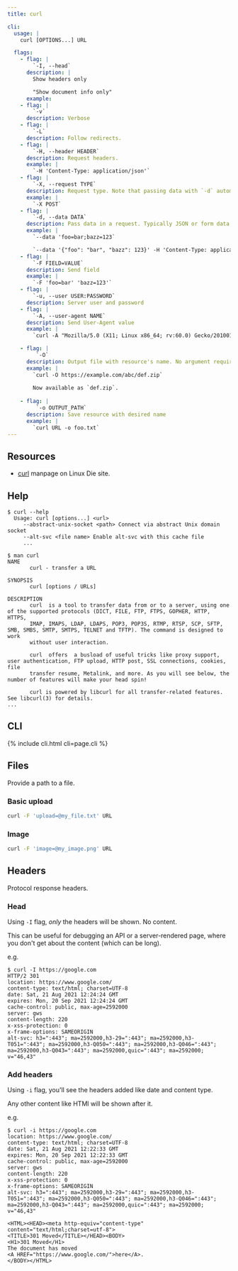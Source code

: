 ```yaml
---
title: curl

cli:
  usage: |
    curl [OPTIONS...] URL

  flags:
    - flag: |
        `-I, --head`
      description: |
        Show headers only

        "Show document info only"
      example:
    - flag: |
        `-v`
      description: Verbose
    - flag: |
        `-L`
      description: Follow redirects.
    - flag: |
        `-H, --header HEADER`
      description: Request headers.
      example: |
        `-H 'Content-Type: application/json'`
    - flag: |
        `-X, --request TYPE`
      description: Request type. Note that passing data with `-d` automatically generates a POST.
      example: |
        `-X POST`
    - flag: |
        `-d, --data DATA`
      description: Pass data in a request. Typically JSON or form data in a POST.
      example: |
        `--data 'foo=bar;bazz=123`

        `--data '{"foo": "bar", "bazz": 123}' -H 'Content-Type: application/json'`
    - flag: |
        `-F FIELD=VALUE`
      description: Send field
      example: |
        `-F 'foo=bar' 'bazz=123'`
    - flag: |
        `-u, --user USER:PASSWORD`
      description: Server user and password
    - flag: |
        `-A, --user-agent NAME`
      description: Send User-Agent value
      example: |
        `curl -A "Mozilla/5.0 (X11; Linux x86_64; rv:60.0) Gecko/20100101 Firefox/81.0" https://example.com/"`

    - flag: |
         `-O`
      description: Output file with resource's name. No argument required. The name will be inferred from the URL - useful for when downloading a zip file for example.
      example: |
        `curl -O https://example.com/abc/def.zip`
        
        Now available as `def.zip`.
        
    - flag: |
         `-o OUTPUT_PATH`
      description: Save resource with desired name
      example: |
        `curl URL -o foo.txt`
---
```



## Resources

- [curl](https://linux.die.net/man/1/curl) manpage on Linux Die site.


## Help

```console
$ curl --help
  Usage: curl [options...] <url>
     --abstract-unix-socket <path> Connect via abstract Unix domain socket
     --alt-svc <file name> Enable alt-svc with this cache file
     ...
```

```console
$ man curl
NAME
       curl - transfer a URL

SYNOPSIS
       curl [options / URLs]

DESCRIPTION
       curl  is a tool to transfer data from or to a server, using one of the supported protocols (DICT, FILE, FTP, FTPS, GOPHER, HTTP, HTTPS,
       IMAP, IMAPS, LDAP, LDAPS, POP3, POP3S, RTMP, RTSP, SCP, SFTP, SMB, SMBS, SMTP, SMTPS, TELNET and TFTP). The command is designed to work
       without user interaction.

       curl  offers  a busload of useful tricks like proxy support, user authentication, FTP upload, HTTP post, SSL connections, cookies, file
       transfer resume, Metalink, and more. As you will see below, the number of features will make your head spin!

       curl is powered by libcurl for all transfer-related features. See libcurl(3) for details.
...
```


## CLI

{% include cli.html cli=page.cli %}


## Files

Provide a path to a file.

### Basic upload

```sh
curl -F 'upload=@my_file.txt' URL
```

### Image

```sh
curl -F 'image=@my_image.png' URL
```

## Headers

Protocol response headers.

### Head

Using `-I` flag, _only_ the headers will be shown. No content.

This can be useful for debugging an API or a server-rendered page, where you don't get about the content (which can be long).

e.g.

```console
$ curl -I https://google.com
HTTP/2 301
location: https://www.google.com/
content-type: text/html; charset=UTF-8
date: Sat, 21 Aug 2021 12:24:24 GMT
expires: Mon, 20 Sep 2021 12:24:24 GMT
cache-control: public, max-age=2592000
server: gws
content-length: 220
x-xss-protection: 0
x-frame-options: SAMEORIGIN
alt-svc: h3=":443"; ma=2592000,h3-29=":443"; ma=2592000,h3-T051=":443"; ma=2592000,h3-Q050=":443"; ma=2592000,h3-Q046=":443"; ma=2592000,h3-Q043=":443"; ma=2592000,quic=":443"; ma=2592000; v="46,43"
```

### Add headers

Using `-i` flag, you'll see the headers added like date and content type.

Any other content like HTMl will be shown after it.

e.g.

```console
$ curl -i https://google.com
location: https://www.google.com/
content-type: text/html; charset=UTF-8
date: Sat, 21 Aug 2021 12:22:33 GMT
expires: Mon, 20 Sep 2021 12:22:33 GMT
cache-control: public, max-age=2592000
server: gws
content-length: 220
x-xss-protection: 0
x-frame-options: SAMEORIGIN
alt-svc: h3=":443"; ma=2592000,h3-29=":443"; ma=2592000,h3-T051=":443"; ma=2592000,h3-Q050=":443"; ma=2592000,h3-Q046=":443"; ma=2592000,h3-Q043=":443"; ma=2592000,quic=":443"; ma=2592000; v="46,43"

<HTML><HEAD><meta http-equiv="content-type" content="text/html;charset=utf-8">
<TITLE>301 Moved</TITLE></HEAD><BODY>
<H1>301 Moved</H1>
The document has moved
<A HREF="https://www.google.com/">here</A>.
</BODY></HTML>
```
